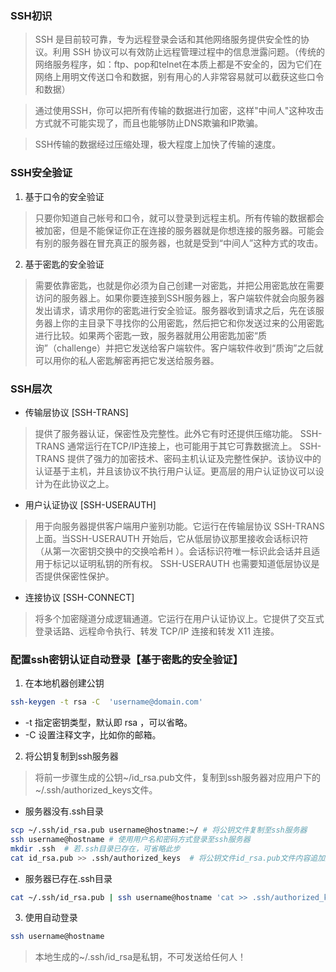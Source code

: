 ### SSH初识

> SSH 是目前较可靠，专为远程登录会话和其他网络服务提供安全性的协议。利用 SSH 协议可以有效防止远程管理过程中的信息泄露问题。（传统的网络服务程序，如：ftp、pop和telnet在本质上都是不安全的，因为它们在网络上用明文传送口令和数据，别有用心的人非常容易就可以截获这些口令和数据）

> 通过使用SSH，你可以把所有传输的数据进行加密，这样"中间人"这种攻击方式就不可能实现了，而且也能够防止DNS欺骗和IP欺骗。

> SSH传输的数据经过压缩处理，极大程度上加快了传输的速度。

### SSH安全验证

1. 基于口令的安全验证

> 只要你知道自己帐号和口令，就可以登录到远程主机。所有传输的数据都会被加密，但是不能保证你正在连接的服务器就是你想连接的服务器。可能会有别的服务器在冒充真正的服务器，也就是受到“中间人”这种方式的攻击。

2. 基于密匙的安全验证

> 需要依靠密匙，也就是你必须为自己创建一对密匙，并把公用密匙放在需要访问的服务器上。如果你要连接到SSH服务器上，客户端软件就会向服务器发出请求，请求用你的密匙进行安全验证。服务器收到请求之后，先在该服务器上你的主目录下寻找你的公用密匙，然后把它和你发送过来的公用密匙进行比较。如果两个密匙一致，服务器就用公用密匙加密“质询”（challenge）并把它发送给客户端软件。客户端软件收到“质询”之后就可以用你的私人密匙解密再把它发送给服务器。

### SSH层次

* 传输层协议 [SSH-TRANS]
> 提供了服务器认证，保密性及完整性。此外它有时还提供压缩功能。 SSH-TRANS 通常运行在TCP/IP连接上，也可能用于其它可靠数据流上。 SSH-TRANS 提供了强力的加密技术、密码主机认证及完整性保护。该协议中的认证基于主机，并且该协议不执行用户认证。更高层的用户认证协议可以设计为在此协议之上。

* 用户认证协议 [SSH-USERAUTH]
> 用于向服务器提供客户端用户鉴别功能。它运行在传输层协议 SSH-TRANS 上面。当SSH-USERAUTH 开始后，它从低层协议那里接收会话标识符（从第一次密钥交换中的交换哈希H ）。会话标识符唯一标识此会话并且适用于标记以证明私钥的所有权。 SSH-USERAUTH 也需要知道低层协议是否提供保密性保护。

* 连接协议 [SSH-CONNECT]
> 将多个加密隧道分成逻辑通道。它运行在用户认证协议上。它提供了交互式登录话路、远程命令执行、转发 TCP/IP 连接和转发 X11 连接。

### 配置ssh密钥认证自动登录【基于密匙的安全验证】

1. 在本地机器创建公钥

```bash
ssh-keygen -t rsa -C  'username@domain.com'
```
* -t 指定密钥类型，默认即 rsa ，可以省略。
* -C 设置注释文字，比如你的邮箱。

2. 将公钥复制到ssh服务器

> 将前一步骤生成的公钥~/id_rsa.pub文件，复制到ssh服务器对应用户下的~/.ssh/authorized_keys文件。

* 服务器没有.ssh目录

```bash
scp ~/.ssh/id_rsa.pub username@hostname:~/ # 将公钥文件复制至ssh服务器
ssh username@hostname # 使用用户名和密码方式登录至ssh服务器
mkdir .ssh  # 若.ssh目录已存在，可省略此步
cat id_rsa.pub >> .ssh/authorized_keys  # 将公钥文件id_rsa.pub文件内容追加到authorized_keys文件
```

* 服务器已存在.ssh目录

```bash
cat ~/.ssh/id_rsa.pub | ssh username@hostname 'cat >> .ssh/authorized_keys'
```

3. 使用自动登录

```bash
ssh username@hostname
```

> 本地生成的~/.ssh/id_rsa是私钥，不可发送给任何人！
